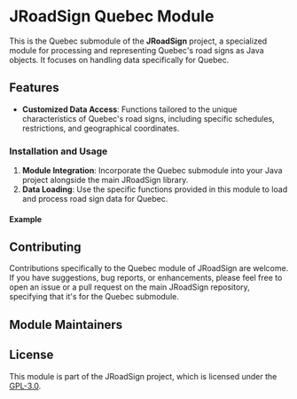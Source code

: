 # JRoadSign Quebec Module

This is the Quebec submodule of the **JRoadSign** project, a specialized module for processing and representing Quebec's
road signs as Java objects. It focuses on handling data specifically for Quebec.

## Features

[//]: # (- **GeoJSON Data Processing**: Optimized for converting GeoJSON data of Quebec's road signs into Java objects.)

- **Customized Data Access**: Functions tailored to the unique characteristics of Quebec's road signs, including
  specific schedules, restrictions, and geographical coordinates.

[//]: # (## Data Source)

[//]: # ()

[//]: # (For the Quebec module, road sign data is primarily obtained from GeoJSON files. This allows for accurate and comprehensive representation of the city's road signs in a structured format.)

### Installation and Usage

1. **Module Integration**: Incorporate the Quebec submodule into your Java project alongside the main JRoadSign library.
2. **Data Loading**: Use the specific functions provided in this module to load and process road sign data for Quebec.

#### Example

[//]: # (```java)

[//]: # (import org.JRoadSign.quebec.montreal;)

[//]: # ()

[//]: # (// Example of loading Quebec road sign data from a GeoJSON file)

[//]: # (List<RoadSign> montrealRoadSigns = montreal.loadDataFunction&#40;"path_to_your_geojson_file"&#41;;)

[//]: # (```)

## Contributing

Contributions specifically to the Quebec module of JRoadSign are welcome. If you have suggestions, bug reports, or
enhancements, please feel free to open an issue or a pull request on the main JRoadSign repository, specifying that it's
for the Quebec submodule.

## Module Maintainers

[//]: # (- [muhamm-ad]&#40;https://github.com/muhamm-ad&#41; - Module Lead and Primary Contributor.)

## License

This module is part of the JRoadSign project, which is licensed under the [GPL-3.0](../../../../../../../docs/LICENSE).